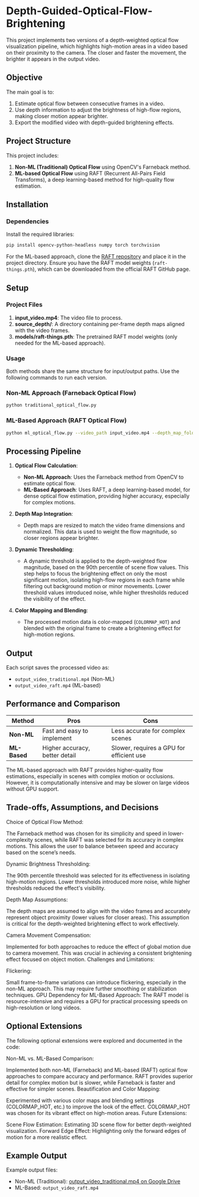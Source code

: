 # Depth-Guided-Optical-Flow-Brightening


This project implements two versions of a depth-weighted optical flow visualization pipeline, which highlights high-motion areas in a video based on their proximity to the camera. The closer and faster the movement, the brighter it appears in the output video.

## Objective

The main goal is to:
1. Estimate optical flow between consecutive frames in a video.
2. Use depth information to adjust the brightness of high-flow regions, making closer motion appear brighter.
3. Export the modified video with depth-guided brightening effects.

## Project Structure

This project includes:
1. **Non-ML (Traditional) Optical Flow** using OpenCV's Farneback method.
2. **ML-based Optical Flow** using RAFT (Recurrent All-Pairs Field Transforms), a deep learning-based method for high-quality flow estimation.

## Installation

### Dependencies

Install the required libraries:
```bash
pip install opencv-python-headless numpy torch torchvision
```

For the ML-based approach, clone the [RAFT repository](https://github.com/princeton-vl/RAFT) and place it in the project directory. Ensure you have the RAFT model weights (`raft-things.pth`), which can be downloaded from the official RAFT GitHub page.

## Setup

### Project Files
1. **input_video.mp4**: The video file to process.
2. **source_depth/**: A directory containing per-frame depth maps aligned with the video frames.
3. **models/raft-things.pth**: The pretrained RAFT model weights (only needed for the ML-based approach).

### Usage

Both methods share the same structure for input/output paths. Use the following commands to run each version.

### Non-ML Approach (Farneback Optical Flow)

```bash
python traditional_optical_flow.py 
```

### ML-Based Approach (RAFT Optical Flow)

```bash
python ml_optical_flow.py --video_path input_video.mp4 --depth_map_folder source_depth/ --output_path output_video_raft.mp4 --model_weights models/raft-things.pth
```

## Processing Pipeline

1. **Optical Flow Calculation**:
   - **Non-ML Approach**: Uses the Farneback method from OpenCV to estimate optical flow.
   - **ML-Based Approach**: Uses RAFT, a deep learning-based model, for dense optical flow estimation, providing higher accuracy, especially for complex motions.
   
2. **Depth Map Integration**:
   - Depth maps are resized to match the video frame dimensions and normalized. This data is used to weight the flow magnitude, so closer regions appear brighter.

3. **Dynamic Thresholding**:
   - A dynamic threshold is applied to the depth-weighted flow magnitude, based on the 90th percentile of scene flow values. This step helps to focus the brightening effect on only the most significant motion, isolating high-flow regions in each frame while filtering out background motion or minor movements. Lower threshold values introduced noise, while higher thresholds reduced the visibility of the effect.

4. **Color Mapping and Blending**:
   - The processed motion data is color-mapped (`COLORMAP_HOT`) and blended with the original frame to create a brightening effect for high-motion regions.

## Output

Each script saves the processed video as:
- `output_video_traditional.mp4` (Non-ML)
- `output_video_raft.mp4` (ML-based)

## Performance and Comparison

| Method        | Pros                             | Cons                                      |
|---------------|----------------------------------|-------------------------------------------|
| **Non-ML**    | Fast and easy to implement       | Less accurate for complex scenes          |
| **ML-Based**  | Higher accuracy, better detail   | Slower, requires a GPU for efficient use  |

The ML-based approach with RAFT provides higher-quality flow estimations, especially in scenes with complex motion or occlusions. However, it is computationally intensive and may be slower on large videos without GPU support.

## Trade-offs, Assumptions, and Decisions
Choice of Optical Flow Method:

The Farneback method was chosen for its simplicity and speed in lower-complexity scenes, while RAFT was selected for its accuracy in complex motions. This allows the user to balance between speed and accuracy based on the scene’s needs.


Dynamic Brightness Thresholding:

The 90th percentile threshold was selected for its effectiveness in isolating high-motion regions. Lower thresholds introduced more noise, while higher thresholds reduced the effect's visibility.


Depth Map Assumptions:

The depth maps are assumed to align with the video frames and accurately represent object proximity (lower values for closer areas). This assumption is critical for the depth-weighted brightening effect to work effectively.


Camera Movement Compensation:

Implemented for both approaches to reduce the effect of global motion due to camera movement. This was crucial in achieving a consistent brightening effect focused on object motion.
Challenges and Limitations:

Flickering: 

Small frame-to-frame variations can introduce flickering, especially in the non-ML approach. This may require further smoothing or stabilization techniques.
GPU Dependency for ML-Based Approach: The RAFT model is resource-intensive and requires a GPU for practical processing speeds on high-resolution or long videos.

## Optional Extensions
The following optional extensions were explored and documented in the code:


Non-ML vs. ML-Based Comparison:

Implemented both non-ML (Farneback) and ML-based (RAFT) optical flow approaches to compare accuracy and performance. RAFT provides superior detail for complex motion but is slower, while Farneback is faster and effective for simpler scenes.
Beautification and Color Mapping:

Experimented with various color maps and blending settings (COLORMAP_HOT, etc.) to improve the look of the effect. COLORMAP_HOT was chosen for its vibrant effect on high-motion areas.
Future Extensions:

Scene Flow Estimation: Estimating 3D scene flow for better depth-weighted visualization.
Forward Edge Effect: Highlighting only the forward edges of motion for a more realistic effect.

## Example Output

Example output files:
-  Non-ML (Traditional): [output_video_traditional.mp4 on Google Drive](https://drive.google.com/file/d/1wBzC2qknJu-oIoUQP2D8KvhxsgXZtw7_/view?usp=sharing)
- ML-Based: `output_video_raft.mp4`

  
